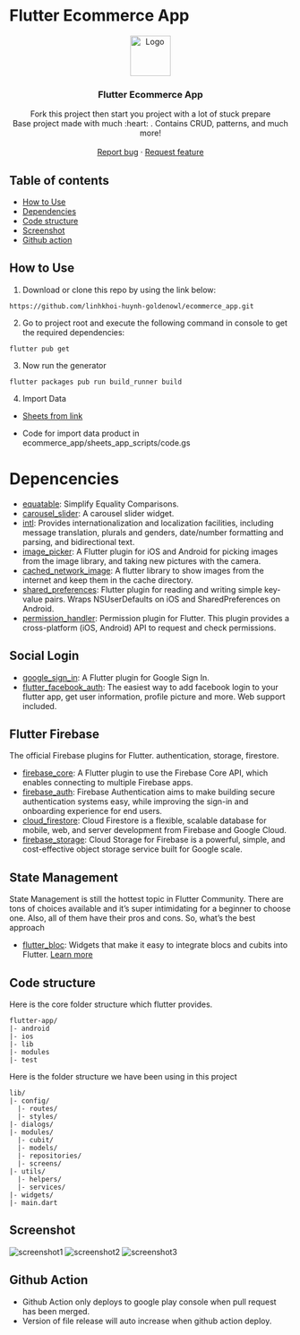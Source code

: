 # Flutter Ecommerce App

<p align="center">
  <a href="https://flutter.io/">
    <img src="https://storage.googleapis.com/cms-storage-bucket/ec64036b4eacc9f3fd73.svg" alt="Logo" width=72 height=72>
  </a>

  <h3 align="center">Flutter Ecommerce App</h3>

  <p align="center">
    Fork this project then start you project with a lot of stuck prepare
    <br>
    Base project made with much  :heart: . Contains CRUD, patterns, and much more!
    <br>
    <br>
    <a href="https://github.com/linhkhoi-huynh-goldenowl/ecommerce_app/issues/new">Report bug</a>
    ·
    <a href="https://github.com/linhkhoi-huynh-goldenowl/ecommerce_app/issues/new">Request feature</a>
  </p>
</p>

## Table of contents

- [How to Use](#how-to-use)
- [Dependencies](#depencencies)
- [Code structure](#code-structure)
- [Screenshot](#screenshot)
- [Github action](#github-action)

## How to Use 

1. Download or clone this repo by using the link below:
  ```
  https://github.com/linhkhoi-huynh-goldenowl/ecommerce_app.git
  ```
2. Go to project root and execute the following command in console to get the required dependencies: 

  ```
  flutter pub get 
  ```
3. Now run the generator
  ```
  flutter packages pub run build_runner build
  ```
4. Import Data
 
- [Sheets from link](https://docs.google.com/spreadsheets/d/1NvG7PEUJgIit_eUVMg_4zFnc6OY9YeHGsSccGwiHt4Y/edit?usp=sharing)

- Code for import data product in ecommerce_app/sheets_app_scripts/code.gs  
 
# Depencencies
- [equatable](https://pub.dev/packages/equatable): Simplify Equality Comparisons.
- [carousel_slider](https://pub.dev/packages/carousel_slider): A carousel slider widget.
- [intl](https://pub.dev/packages/intl): Provides internationalization and localization facilities, including message translation, plurals and genders, date/number formatting and parsing, and bidirectional text.
- [image_picker](https://pub.dev/packages/image_picker): A Flutter plugin for iOS and Android for picking images from the image library, and taking new pictures with the camera.
- [cached_network_image](https://pub.dev/packages/cached_network_image): A flutter library to show images from the internet and keep them in the cache directory.
- [shared_preferences](https://pub.dev/packages/shared_preferences): Flutter plugin for reading and writing simple key-value pairs. Wraps NSUserDefaults on iOS and SharedPreferences on Android.
- [permission_handler](https://pub.dev/packages/permission_handler): Permission plugin for Flutter. This plugin provides a cross-platform (iOS, Android) API to request and check permissions.

## Social Login
- [google_sign_in](https://pub.dev/packages/google_sign_in): A Flutter plugin for Google Sign In.
- [flutter_facebook_auth](https://pub.dev/packages/flutter_facebook_auth): The easiest way to add facebook login to your flutter app, get user information, profile picture and more. Web support included.

## Flutter Firebase
The official Firebase plugins for Flutter. authentication, storage, firestore.
- [firebase_core](https://pub.dev/packages/firebase_core): A Flutter plugin to use the Firebase Core API, which enables connecting to multiple Firebase apps.
- [firebase_auth](https://pub.dev/packages/firebase_auth): Firebase Authentication aims to make building secure authentication systems easy, while improving the sign-in and onboarding experience for end users. 
- [cloud_firestore](https://pub.dev/packages/cloud_firestore): Cloud Firestore is a flexible, scalable database for mobile, web, and server development from Firebase and Google Cloud.
- [firebase_storage](https://pub.dev/packages/firebase_storage): Cloud Storage for Firebase is a powerful, simple, and cost-effective object storage service built for Google scale. 

## State Management
State Management is still the hottest topic in Flutter Community. There are tons of choices available and it’s super intimidating for a beginner to choose one. Also, all of them have their pros and cons. So, what’s the best approach
- [flutter_bloc](https://pub.dev/packages/flutter_bloc): Widgets that make it easy to integrate blocs and cubits into Flutter. [Learn more](https://bloclibrary.dev/#/) 

## Code structure
Here is the core folder structure which flutter provides.
```
flutter-app/
|- android
|- ios
|- lib
|- modules
|- test
```
Here is the folder structure we have been using in this project

```
lib/
|- config/
  |- routes/
  |- styles/
|- dialogs/
|- modules/
  |- cubit/
  |- models/
  |- repositories/
  |- screens/
|- utils/
  |- helpers/
  |- services/
|- widgets/
|- main.dart
```

## Screenshot
![screenshot1](https://github.com/linhkhoi-huynh-goldenowl/ecommerce_app/tree/main/assets/images/screenshots/screenshot1.png)
![screenshot2](https://github.com/linhkhoi-huynh-goldenowl/ecommerce_app/tree/main/assets/images/screenshots/screenshot2.png)
![screenshot3](https://github.com/linhkhoi-huynh-goldenowl/ecommerce_app/tree/main/assets/images/screenshots/screenshot3.png)

## Github Action
- Github Action only deploys to google play console when pull request has been merged.
- Version of file release will auto increase when github action deploy.
